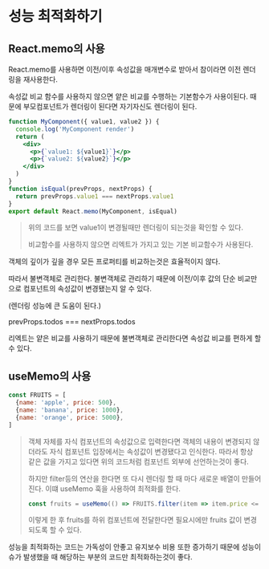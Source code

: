 # 성능 최적화하기



## React.memo의 사용

React.memo를 사용하면 이전/이후 속성값을 매개변수로  받아서 참이라면 이전 렌더링을 재사용한다.

속성값 비교 함수를 사용하지 않으면 얕은 비교를 수행하는 기본함수가 사용이된다. 때문에 부모컴포넌트가 렌더링이 된다면 자기자신도 렌더링이 된다.



```jsx
function MyComponent({ value1, value2 }) {
  console.log('MyComponent render')
  return (
    <div>
      <p>{`value1: ${value1}`}</p>
      <p>{`value2: ${value2}`}</p>
    </div>
  )
}
function isEqual(prevProps, nextProps) {
  return prevProps.value1 === nextProps.value1 
}
export default React.memo(MyComponent, isEqual)
```

> 위의 코드를 보면 value1이 변경될때만 렌더링이 되는것을 확인할 수 있다. 
>
> 비교함수를 사용하지 않으면 리엑트가 가지고 있는 기본 비교함수가 사용된다.

객체의 깊이가 깊을 경우 모든 프로퍼티를 비교하는것은 효율적이지 않다.

따라서 불변객체로 관리한다. 불변객체로 관리하기 때문에 이전/이후 값의 단순 비교만으로 컴포넌트의 속성값이 변경됐는지 알 수 있다.

(렌더링 성능에 큰 도움이 된다.)

prevProps.todos === nextProps.todos

리엑트는 얕은 비교를 사용하기 때문에 불변객체로 관리한다면 속성값 비교를 편하게 할 수 있다.



## useMemo의 사용

```jsx
const FRUITS = [
  {name: 'apple', price: 500},
  {name: 'banana', price: 1000},
  {name: 'orange', price: 5000},
]
```

> 객체 자체를 자식 컴포넌트의 속성값으로 입력한다면 객체의 내용이 변경되지 않더라도 자식 컴포넌트 입장에서는 속성값이 변경됐다고 인식한다. 따라서 항상 같은 값을 가지고 있다면 위의 코드처럼 컴포넌트 외부에 선언하는것이 좋다.
>
> 하지만 filter등의 연산을 한다면 또 다시 렌더링 할 때 마다 새로운 배열이 만들어 진다. 이떄 useMemo 훅을 사용하여 최적화를 한다.
>
> ```jsx
> const fruits = useMemo(() => FRUITS.filter(item => item.price <= maxPrice), [maxPrice])
> ```
>
> 이렇게 한 후 fruits를 하위 컴포넌트에 전달한다면 필요시에만 fruits 값이 변경되도록 할 수 있다.



성능을 최적화하는 코드는 가독성이 안좋고 유지보수 비용 또한 증가하기 때문에 성능이슈가 발생했을 때 해당하는 부분의 코드만 최적화하는것이 좋다.























